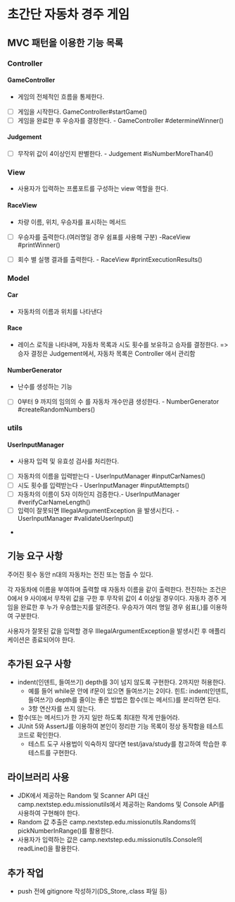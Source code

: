 # 초간단 자동차 경주 게임


## MVC 패턴을 이용한 기능 목록
### Controller
#### GameController
- 게임의 전체적인 흐름을 통제한다.
- [ ] 게임을 시작한다. GameController#startGame()
- [ ] 게임을 완료한 후 우승자를 결정한다. - GameController #determineWinner()

#### Judgement
- [ ] 무작위 값이 4이상인지 판별한다. - Judgement #isNumberMoreThan4()


### View
- 사용자가 입력하는 프롬포트를 구성하는 view 역할을 한다.
#### RaceView
- 차량 이름, 위치, 우승자를 표시하는 메서드
- [ ] 우승자를 출력한다.(여러명일 경우 쉼표를 사용해 구분) -RaceView #printWinner()
- [ ] 회수 별 실행 결과를 출력한다. - RaceView #printExecutionResults()


### Model
#### Car
- 자동차의 이름과 위치를 나타낸다
#### Race
- 레이스 로직을 나타내며, 자동차 목록과 시도 횟수를 보유하고 승자를 결정한다. => 승자 결정은 Judgement에서, 자동차 목록은 Controller 에서 관리함
#### NumberGenerator
- 난수를 생성하는 기능
- [ ] 0부터 9 까지의 임의의 수 를 자동차 개수만큼 생성한다. - NumberGenerator #createRandomNumbers()


### utils
#### UserInputManager
- 사용자 입력 및 유효성 검사를 처리한다.
- [ ] 자동차의 이름을 입력받는다 - UserInputManager #inputCarNames()
- [ ] 시도 횟수를 입력받는다 - UserInputManager #inputAttempts()
- [ ] 자동차의 이름이 5자 이하인지 검증한다.- UserInputManager #verifyCarNameLength()
- [ ] 입력이 잘못되면 IllegalArgumentException 을 발생시킨다. - UserInputManager #validateUserInput()
- 
## 기능 요구 사항

주어진 횟수 동안 n대의 자동차는 전진 또는 멈출 수 있다.

각 자동차에 이름을 부여하며 출력할 때 자동차 이름을 같이 출력한다.
전진하는 조건은 0에서 9 사이에서 무작위 값을 구한 후 무작위 값이 4 이상일 경우이다.
자동차 경주 게임을 완료한 후 누가 우승했는지를 알려준다.
우승자가 여러 명일 경우 쉼표(,)를 이용하여 구분한다.

사용자가 잘못된 값을 입력할 경우 IllegalArgumentException을 발생시킨 후 애플리케이션은 종료되어야 한다.


## 추가된 요구 사항
- indent(인덴트, 들여쓰기) depth를 3이 넘지 않도록 구현한다. 2까지만 허용한다.
  - 예를 들어 while문 안에 if문이 있으면 들여쓰기는 2이다. 힌트: indent(인덴트, 들여쓰기) depth를 줄이는 좋은 방법은 함수(또는 메서드)를 분리하면 된다. 
  - 3항 연산자를 쓰지 않는다.
- 함수(또는 메서드)가 한 가지 일만 하도록 최대한 작게 만들어라.
- JUnit 5와 AssertJ를 이용하여 본인이 정리한 기능 목록이 정상 동작함을 테스트 코드로 확인한다.
  - 테스트 도구 사용법이 익숙하지 않다면 test/java/study를 참고하여 학습한 후 테스트를 구현한다.

## 라이브러리 사용
- JDK에서 제공하는 Random 및 Scanner API 대신 camp.nextstep.edu.missionutils에서 제공하는 Randoms 및 Console API를 사용하여 구현해야 한다.
- Random 값 추출은 camp.nextstep.edu.missionutils.Randoms의 pickNumberInRange()를 활용한다.
- 사용자가 입력하는 값은 camp.nextstep.edu.missionutils.Console의 readLine()을 활용한다.

## 추가 작업
- push 전에 gitignore 작성하기(DS_Store,.class 파일 등)